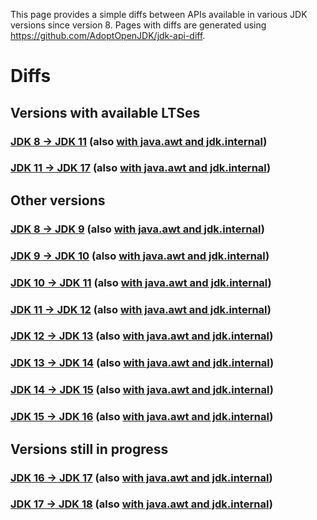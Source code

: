 
This page provides a simple diffs between APIs available in various JDK versions since version 8.
Pages with diffs are generated using https://github.com/AdoptOpenJDK/jdk-api-diff.


# Diffs

## Versions with available LTSes

### [JDK 8 -> JDK 11](diffs/jdk8-jdk11.html) (also [with java.awt and jdk.internal](diffs/with-awt/jdk8-jdk11.html))
### [JDK 11 -> JDK 17](diffs/jdk11-jdk17.html) (also [with java.awt and jdk.internal](diffs/with-awt/jdk11-jdk17.html))

## Other versions
### [JDK 8 -> JDK 9](diffs/jdk8-jdk9.html) (also [with java.awt and jdk.internal](diffs/with-awt/jdk8-jdk9.html))
### [JDK 9 -> JDK 10](diffs/jdk9-jdk10.html) (also [with java.awt and jdk.internal](diffs/with-awt/jdk9-jdk10.html))
### [JDK 10 -> JDK 11](diffs/jdk10-jdk11.html) (also [with java.awt and jdk.internal](diffs/with-awt/jdk10-jdk11.html))
### [JDK 11 -> JDK 12](diffs/jdk11-jdk12.html) (also [with java.awt and jdk.internal](diffs/with-awt/jdk11-jdk12.html))
### [JDK 12 -> JDK 13](diffs/jdk12-jdk13.html) (also [with java.awt and jdk.internal](diffs/with-awt/jdk12-jdk13.html))
### [JDK 13 -> JDK 14](diffs/jdk13-jdk14.html) (also [with java.awt and jdk.internal](diffs/with-awt/jdk13-jdk14.html))
### [JDK 14 -> JDK 15](diffs/jdk14-jdk15.html) (also [with java.awt and jdk.internal](diffs/with-awt/jdk14-jdk15.html))
### [JDK 15 -> JDK 16](diffs/jdk15-jdk16.html) (also [with java.awt and jdk.internal](diffs/with-awt/jdk15-jdk16.html))

## Versions still in progress
### [JDK 16 -> JDK 17](diffs/jdk16-jdk17.html) (also [with java.awt and jdk.internal](diffs/with-awt/jdk16-jdk18.html))
### [JDK 17 -> JDK 18](diffs/jdk17-jdk18.html) (also [with java.awt and jdk.internal](diffs/with-awt/jdk17-jdk18.html))
